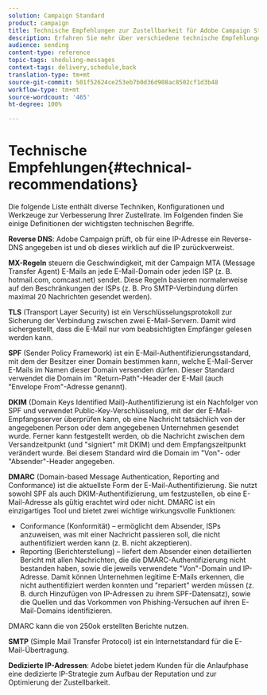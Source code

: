 ```yaml
---
solution: Campaign Standard
product: campaign
title: Technische Empfehlungen zur Zustellbarkeit für Adobe Campaign Standard
description: Erfahren Sie mehr über verschiedene technische Empfehlungen zur Verbesserung der Zustellbarkeit mit Adobe Campaign Standard.
audience: sending
content-type: reference
topic-tags: sheduling-messages
context-tags: delivery,schedule,back
translation-type: tm+mt
source-git-commit: 501f52624ce253eb7b0d36d908ac8502cf1d3b48
workflow-type: tm+mt
source-wordcount: '465'
ht-degree: 100%

---
```



# Technische Empfehlungen{#technical-recommendations}

Die folgende Liste enthält diverse Techniken, Konfigurationen und Werkzeuge zur Verbesserung Ihrer Zustellrate. Im Folgenden finden Sie einige Definitionen der wichtigsten technischen Begriffe.

**Reverse DNS**: Adobe Campaign prüft, ob für eine IP-Adresse ein Reverse-DNS angegeben ist und ob dieses wirklich auf die IP zurückverweist.

**MX-Regeln** steuern die Geschwindigkeit, mit der Campaign MTA (Message Transfer Agent) E-Mails an jede E-Mail-Domain oder jeden ISP (z. B. hotmail.com, comcast.net) sendet. Diese Regeln basieren normalerweise auf den Beschränkungen der ISPs (z. B. Pro SMTP-Verbindung dürfen maximal 20 Nachrichten gesendet werden).

**TLS** (Transport Layer Security) ist ein Verschlüsselungsprotokoll zur Sicherung der Verbindung zwischen zwei E-Mail-Servern. Damit wird sichergestellt, dass die E-Mail nur vom beabsichtigten Empfänger gelesen werden kann.

**SPF** (Sender Policy Framework) ist ein E-Mail-Authentifizierungsstandard, mit dem der Besitzer einer Domain bestimmen kann, welche E-Mail-Server E-Mails im Namen dieser Domain versenden dürfen. Dieser Standard verwendet die Domain im &quot;Return-Path&quot;-Header der E-Mail (auch &quot;Envelope From&quot;-Adresse genannt).

**DKIM** (Domain Keys Identified Mail)-Authentifizierung ist ein Nachfolger von SPF und verwendet Public-Key-Verschlüsselung, mit der der E-Mail-Empfangsserver überprüfen kann, ob eine Nachricht tatsächlich von der angegebenen Person oder dem angegebenen Unternehmen gesendet wurde. Ferner kann festgestellt werden, ob die Nachricht zwischen dem Versandzeitpunkt (und &quot;signiert&quot; mit DKIM) und dem Empfangszeitpunkt verändert wurde. Bei diesem Standard wird die Domain im &quot;Von&quot;- oder &quot;Absender&quot;-Header angegeben.

**DMARC** (Domain-based Message Authentication, Reporting and Conformance) ist die aktuellste Form der E-Mail-Authentifizierung. Sie nutzt sowohl SPF als auch DKIM-Authentifizierung, um festzustellen, ob eine E-Mail-Adresse als gültig erachtet wird oder nicht. DMARC ist ein einzigartiges Tool und bietet zwei wichtige wirkungsvolle Funktionen:
* Conformance (Konformität) – ermöglicht dem Absender, ISPs anzuweisen, was mit einer Nachricht passieren soll, die nicht authentifiziert werden kann (z. B. nicht akzeptieren).
* Reporting (Berichterstellung) – liefert dem Absender einen detaillierten Bericht mit allen Nachrichten, die die DMARC-Authentifizierung nicht bestanden haben, sowie die jeweils verwendete &quot;Von&quot;-Domain und IP-Adresse. Damit können Unternehmen legitime E-Mails erkennen, die nicht authentifiziert werden konnten und &quot;repariert&quot; werden müssen (z. B. durch Hinzufügen von IP-Adressen zu ihrem SPF-Datensatz), sowie die Quellen und das Vorkommen von Phishing-Versuchen auf ihren E-Mail-Domains identifizieren.

DMARC kann die von 250ok erstellten Berichte nutzen.

**SMTP** (Simple Mail Transfer Protocol) ist ein Internetstandard für die E-Mail-Übertragung.

**Dedizierte IP-Adressen**: Adobe bietet jedem Kunden für die Anlaufphase eine dedizierte IP-Strategie zum Aufbau der Reputation und zur Optimierung der Zustellbarkeit.
